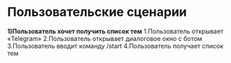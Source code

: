 # Пользовательские сценарии
**1)Пользователь хочет получить список тем**
	1.Пользователь открывает «Telegram»
	2.Пользователь открывает диалоговое окно с ботом
	3.Пользователь вводит команду /start
	4.Пользователь получает список тем
